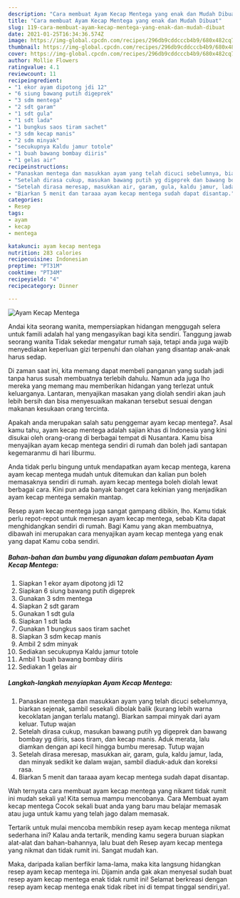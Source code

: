 ```yaml
---
description: "Cara membuat Ayam Kecap Mentega yang enak dan Mudah Dibuat"
title: "Cara membuat Ayam Kecap Mentega yang enak dan Mudah Dibuat"
slug: 119-cara-membuat-ayam-kecap-mentega-yang-enak-dan-mudah-dibuat
date: 2021-01-25T16:34:36.574Z
image: https://img-global.cpcdn.com/recipes/296db9cddcccb4b9/680x482cq70/ayam-kecap-mentega-foto-resep-utama.jpg
thumbnail: https://img-global.cpcdn.com/recipes/296db9cddcccb4b9/680x482cq70/ayam-kecap-mentega-foto-resep-utama.jpg
cover: https://img-global.cpcdn.com/recipes/296db9cddcccb4b9/680x482cq70/ayam-kecap-mentega-foto-resep-utama.jpg
author: Mollie Flowers
ratingvalue: 4.1
reviewcount: 11
recipeingredient:
- "1 ekor ayam dipotong jdi 12"
- "6 siung bawang putih digeprek"
- "3 sdm mentega"
- "2 sdt garam"
- "1 sdt gula"
- "1 sdt lada"
- "1 bungkus saos tiram sachet"
- "3 sdm kecap manis"
- "2 sdm minyak"
- "secukupnya Kaldu jamur totole"
- "1 buah bawang bombay diiris"
- "1 gelas air"
recipeinstructions:
- "Panaskan mentega dan masukkan ayam yang telah dicuci sebelumnya, biarkan sejenak, sambil sesekali dibolak balik (kurang lebih warna kecoklatan jangan terlalu matang). Biarkan sampai minyak dari ayam keluar. Tutup wajan"
- "Setelah dirasa cukup, masukan bawang putih yg digeprek dan bawang bombay yg diiris, saos tiram, dan kecap manis. Aduk merata, lalu diamkan dengan api kecil hingga bumbu meresap. Tutup wajan"
- "Setelah dirasa meresap, masukkan air, garam, gula, kaldu jamur, lada, dan minyak sedikit ke dalam wajan, sambil diaduk-aduk dan koreksi rasa."
- "Biarkan 5 menit dan taraaa ayam kecap mentega sudah dapat disantap."
categories:
- Resep
tags:
- ayam
- kecap
- mentega

katakunci: ayam kecap mentega 
nutrition: 283 calories
recipecuisine: Indonesian
preptime: "PT31M"
cooktime: "PT34M"
recipeyield: "4"
recipecategory: Dinner

---
```



![Ayam Kecap Mentega](https://img-global.cpcdn.com/recipes/296db9cddcccb4b9/680x482cq70/ayam-kecap-mentega-foto-resep-utama.jpg)

Andai kita seorang wanita, mempersiapkan hidangan menggugah selera untuk famili adalah hal yang mengasyikan bagi kita sendiri. Tanggung jawab seorang  wanita Tidak sekedar mengatur rumah saja, tetapi anda juga wajib menyediakan keperluan gizi terpenuhi dan olahan yang disantap anak-anak harus sedap.

Di zaman  saat ini, kita memang dapat membeli panganan yang sudah jadi tanpa harus susah membuatnya terlebih dahulu. Namun ada juga lho mereka yang memang mau memberikan hidangan yang terlezat untuk keluarganya. Lantaran, menyajikan masakan yang diolah sendiri akan jauh lebih bersih dan bisa menyesuaikan makanan tersebut sesuai dengan makanan kesukaan orang tercinta. 



Apakah anda merupakan salah satu penggemar ayam kecap mentega?. Asal kamu tahu, ayam kecap mentega adalah sajian khas di Indonesia yang kini disukai oleh orang-orang di berbagai tempat di Nusantara. Kamu bisa menyajikan ayam kecap mentega sendiri di rumah dan boleh jadi santapan kegemaranmu di hari liburmu.

Anda tidak perlu bingung untuk mendapatkan ayam kecap mentega, karena ayam kecap mentega mudah untuk ditemukan dan kalian pun boleh memasaknya sendiri di rumah. ayam kecap mentega boleh diolah lewat berbagai cara. Kini pun ada banyak banget cara kekinian yang menjadikan ayam kecap mentega semakin mantap.

Resep ayam kecap mentega juga sangat gampang dibikin, lho. Kamu tidak perlu repot-repot untuk memesan ayam kecap mentega, sebab Kita dapat menghidangkan sendiri di rumah. Bagi Kamu yang akan membuatnya, dibawah ini merupakan cara menyajikan ayam kecap mentega yang enak yang dapat Kamu coba sendiri.

<!--inarticleads1-->

##### Bahan-bahan dan bumbu yang digunakan dalam pembuatan Ayam Kecap Mentega:

1. Siapkan 1 ekor ayam dipotong jdi 12
1. Siapkan 6 siung bawang putih digeprek
1. Gunakan 3 sdm mentega
1. Siapkan 2 sdt garam
1. Gunakan 1 sdt gula
1. Siapkan 1 sdt lada
1. Gunakan 1 bungkus saos tiram sachet
1. Siapkan 3 sdm kecap manis
1. Ambil 2 sdm minyak
1. Sediakan secukupnya Kaldu jamur totole
1. Ambil 1 buah bawang bombay diiris
1. Sediakan 1 gelas air




<!--inarticleads2-->

##### Langkah-langkah menyiapkan Ayam Kecap Mentega:

1. Panaskan mentega dan masukkan ayam yang telah dicuci sebelumnya, biarkan sejenak, sambil sesekali dibolak balik (kurang lebih warna kecoklatan jangan terlalu matang). Biarkan sampai minyak dari ayam keluar. Tutup wajan
1. Setelah dirasa cukup, masukan bawang putih yg digeprek dan bawang bombay yg diiris, saos tiram, dan kecap manis. Aduk merata, lalu diamkan dengan api kecil hingga bumbu meresap. Tutup wajan
1. Setelah dirasa meresap, masukkan air, garam, gula, kaldu jamur, lada, dan minyak sedikit ke dalam wajan, sambil diaduk-aduk dan koreksi rasa.
1. Biarkan 5 menit dan taraaa ayam kecap mentega sudah dapat disantap.




Wah ternyata cara membuat ayam kecap mentega yang nikamt tidak rumit ini mudah sekali ya! Kita semua mampu mencobanya. Cara Membuat ayam kecap mentega Cocok sekali buat anda yang baru mau belajar memasak atau juga untuk kamu yang telah jago dalam memasak.

Tertarik untuk mulai mencoba membikin resep ayam kecap mentega nikmat sederhana ini? Kalau anda tertarik, mending kamu segera buruan siapkan alat-alat dan bahan-bahannya, lalu buat deh Resep ayam kecap mentega yang nikmat dan tidak rumit ini. Sangat mudah kan. 

Maka, daripada kalian berfikir lama-lama, maka kita langsung hidangkan resep ayam kecap mentega ini. Dijamin anda gak akan menyesal sudah buat resep ayam kecap mentega enak tidak rumit ini! Selamat berkreasi dengan resep ayam kecap mentega enak tidak ribet ini di tempat tinggal sendiri,ya!.

